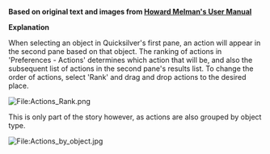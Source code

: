 <b>Based on original text and images from [Howard Melman's User
Manual](http://groups.google.com/group/blacktree-quicksilver/web/Quicksilver.pdf?_done=%2Fgroup%2Fblacktree-quicksilver%3F)</b>

<b>Explanation</b>

When selecting an object in Quicksilver's first pane, an action will
appear in the second pane based on that object. The ranking of actions
in 'Preferences - Actions' determines which action that will be, and
also the subsequent list of actions in the second pane's results list.
To change the order of actions, select 'Rank' and drag and drop actions
to the desired place.

![<File:Actions_Rank.png>](Actions_Rank.png "File:Actions_Rank.png")

This is only part of the story however, as actions are also grouped by
object type.

![<File:Actions_by_object.jpg>‎](Actions_by_object.jpg‎ "File:Actions_by_object.jpg‎")